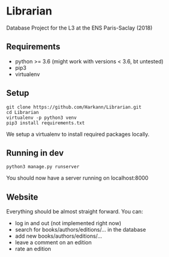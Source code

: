# Librarian

Database Project for the L3 at the ENS Paris-Saclay (2018)

## Requirements
* python >= 3.6 (might work with versions < 3.6, bt untested)
* pip3
* virtualenv

## Setup
```
git clone https://github.com/Harkann/Librarian.git
cd Librarian
virtualenv -p python3 venv
pip3 install requirements.txt
```
We setup a virtualenv to install required packages locally.

## Running in dev
```
python3 manage.py runserver
```
You should now have a server running on localhost:8000

## Website
Everything should be almost straight forward.
You can:
* log in and out (not implemented right now)
* search for books/authors/editions/... in the database
* add new books/authors/editions/...
* leave a comment on an edition
* rate an edition
